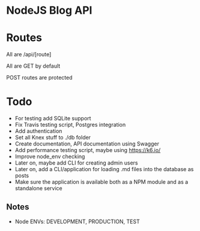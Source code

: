 # NodeJS Blog API

# Routes

All are /api/[route]

All are GET by default

POST routes are protected

# Todo

* For testing add SQLite support
* Fix Travis testing script, Postgres integration
* Add authentication
* Set all Knex stuff to ./db folder
* Create documentation, API documentation using Swagger
* Add performance testing script, maybe using https://k6.io/
* Improve node_env checking
* Later on, maybe add CLI for creating admin users
* Later on, add a CLI/application for loading .md files into the database as posts
* Make sure the application is available both as a NPM module and as a standalone service

## Notes

* Node ENVs: DEVELOPMENT, PRODUCTION, TEST
